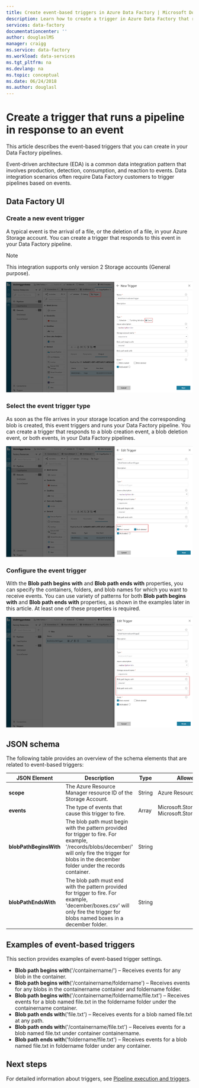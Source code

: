```yaml
---
title: Create event-based triggers in Azure Data Factory | Microsoft Docs
description: Learn how to create a trigger in Azure Data Factory that runs a pipeline in response to an event.
services: data-factory
documentationcenter: ''
author: douglaslMS
manager: craigg
ms.service: data-factory
ms.workload: data-services
ms.tgt_pltfrm: na
ms.devlang: na
ms.topic: conceptual
ms.date: 06/24/2018
ms.author: douglasl
---
```

# Create a trigger that runs a pipeline in response to an event

This article describes the event-based triggers that you can create in your Data Factory pipelines.

Event-driven architecture (EDA) is a common data integration pattern that involves production, detection, consumption, and reaction to events. Data integration scenarios often require Data Factory customers to trigger pipelines based on events.

## Data Factory UI

### Create a new event trigger

A typical event is the arrival of a file, or the deletion of a file, in your Azure Storage account. You can  create a trigger that responds to this event in your Data Factory pipeline.

> [!NOTE]
> This integration supports only version 2 Storage accounts (General purpose).

![Create new event trigger](media/how-to-create-event-trigger/event-based-trigger-image1.png)

### Select the event trigger type

As soon as the file arrives in your storage location and the corresponding blob is created, this event triggers and runs your Data Factory pipeline. You can create a trigger that responds to a blob creation event, a blob deletion event, or both events, in your Data Factory pipelines.

![Select trigger type as event](media/how-to-create-event-trigger/event-based-trigger-image2.png)

### Configure the event trigger

With the **Blob path begins with** and **Blob path ends with** properties, you can specify the containers, folders, and blob names for which you want to receive events. You can use variety of patterns for both **Blob path begins with** and **Blob path ends with** properties, as shown in the examples later in this article. At least one of these properties is required.

![Configure the event trigger](media/how-to-create-event-trigger/event-based-trigger-image3.png)

## JSON schema

The following table provides an overview of the schema elements that are related to event-based triggers:

| **JSON Element** | **Description** | **Type** | **Allowed Values** | **Required** |
| ---------------- | --------------- | -------- | ------------------ | ------------ |
| **scope** | The Azure Resource Manager resource ID of the Storage Account. | String | Azure Resource Manager ID | Yes |
| **events** | The type of events that cause this trigger to fire. | Array    | Microsoft.Storage.BlobCreated, Microsoft.Storage.BlobDeleted | Yes, any combination. |
| **blobPathBeginsWith** | The blob path must begin with the pattern provided for trigger to fire. For example, '/records/blobs/december/' will only fire the trigger for blobs in the december folder under the records container. | String   | | At least one of these properties must be provided: blobPathBeginsWith, blobPathEndsWith. |
| **blobPathEndsWith** | The blob path must end with the pattern provided for trigger to fire. For example, 'december/boxes.csv' will only fire the trigger for blobs named boxes in a december folder. | String   | | At least one of these properties must be provided: blobPathBeginsWith, blobPathEndsWith. |

## Examples of event-based triggers

This section provides examples of event-based trigger settings.

-   **Blob path begins with**('/containername/') – Receives events for any blob in the container.
-   **Blob path begins with**('/containername/foldername') – Receives events for any blobs in the containername container and foldername folder.
-   **Blob path begins with**('/containername/foldername/file.txt') – Receives events for a blob named file.txt in the foldername folder under the containername container.
-   **Blob path ends with**('file.txt') – Receives events for a blob named file.txt at any path.
-   **Blob path ends with**('/containername/file.txt') – Receives events for a blob named file.txt under container containername.
-   **Blob path ends with**('foldername/file.txt') – Receives events for a blob named file.txt in foldername folder under any container.

## Next steps
For detailed information about triggers, see [Pipeline execution and triggers](concepts-pipeline-execution-triggers.md#triggers).
